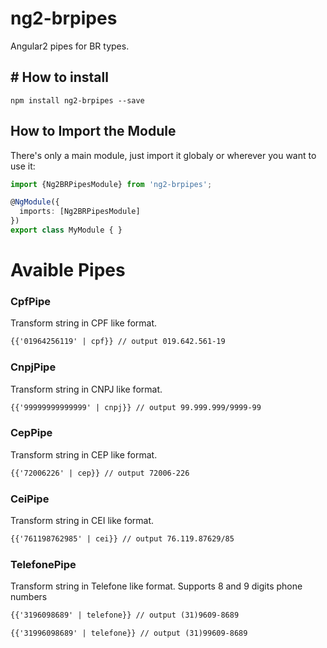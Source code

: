 # ng2-brpipes
Angular2 pipes for BR types.

## # How to install

`npm install ng2-brpipes --save`

## How to Import the Module

There's only a main module, just import it globaly or wherever you want to use it:

```typescript
import {Ng2BRPipesModule} from 'ng2-brpipes';

@NgModule({
  imports: [Ng2BRPipesModule]
})
export class MyModule { }
```

# Avaible Pipes

### CpfPipe

Transform string in CPF like format.

```html
{{'01964256119' | cpf}} // output 019.642.561-19
```
### CnpjPipe

Transform string in CNPJ like format.

```html
{{'99999999999999' | cnpj}} // output 99.999.999/9999-99
```

### CepPipe

Transform string in CEP like format.

```html
{{'72006226' | cep}} // output 72006-226
```

### CeiPipe

Transform string in CEI like format.

```html
{{'761198762985' | cei}} // output 76.119.87629/85
```

### TelefonePipe

Transform string in Telefone like format. Supports 8 and 9 digits phone numbers

```html
{{'3196098689' | telefone}} // output (31)9609-8689

{{'31996098689' | telefone}} // output (31)99609-8689
```




